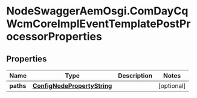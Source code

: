 # NodeSwaggerAemOsgi.ComDayCqWcmCoreImplEventTemplatePostProcessorProperties

## Properties

Name | Type | Description | Notes
------------ | ------------- | ------------- | -------------
**paths** | [**ConfigNodePropertyString**](ConfigNodePropertyString.md) |  | [optional] 


